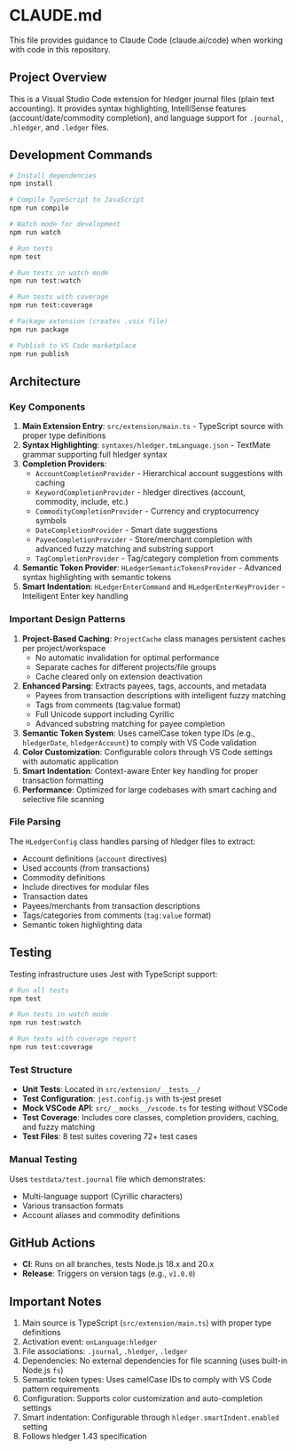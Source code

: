 # CLAUDE.md

This file provides guidance to Claude Code (claude.ai/code) when working with code in this repository.

## Project Overview

This is a Visual Studio Code extension for hledger journal files (plain text accounting). It provides syntax highlighting, IntelliSense features (account/date/commodity completion), and language support for `.journal`, `.hledger`, and `.ledger` files.

## Development Commands

```bash
# Install dependencies
npm install

# Compile TypeScript to JavaScript
npm run compile

# Watch mode for development
npm run watch

# Run tests
npm test

# Run tests in watch mode
npm run test:watch

# Run tests with coverage
npm run test:coverage

# Package extension (creates .vsix file)
npm run package

# Publish to VS Code marketplace
npm run publish
```

## Architecture

### Key Components

1. **Main Extension Entry**: `src/extension/main.ts` - TypeScript source with proper type definitions
2. **Syntax Highlighting**: `syntaxes/hledger.tmLanguage.json` - TextMate grammar supporting full hledger syntax
3. **Completion Providers**:
   - `AccountCompletionProvider` - Hierarchical account suggestions with caching
   - `KeywordCompletionProvider` - hledger directives (account, commodity, include, etc.)
   - `CommodityCompletionProvider` - Currency and cryptocurrency symbols
   - `DateCompletionProvider` - Smart date suggestions
   - `PayeeCompletionProvider` - Store/merchant completion with advanced fuzzy matching and substring support
   - `TagCompletionProvider` - Tag/category completion from comments
4. **Semantic Token Provider**: `HLedgerSemanticTokensProvider` - Advanced syntax highlighting with semantic tokens
5. **Smart Indentation**: `HLedgerEnterCommand` and `HLedgerEnterKeyProvider` - Intelligent Enter key handling

### Important Design Patterns

1. **Project-Based Caching**: `ProjectCache` class manages persistent caches per project/workspace
   - No automatic invalidation for optimal performance
   - Separate caches for different projects/file groups
   - Cache cleared only on extension deactivation
2. **Enhanced Parsing**: Extracts payees, tags, accounts, and metadata
   - Payees from transaction descriptions with intelligent fuzzy matching
   - Tags from comments (tag:value format)
   - Full Unicode support including Cyrillic
   - Advanced substring matching for payee completion
3. **Semantic Token System**: Uses camelCase token type IDs (e.g., `hledgerDate`, `hledgerAccount`) to comply with VS Code validation
4. **Color Customization**: Configurable colors through VS Code settings with automatic application
5. **Smart Indentation**: Context-aware Enter key handling for proper transaction formatting
6. **Performance**: Optimized for large codebases with smart caching and selective file scanning

### File Parsing

The `HLedgerConfig` class handles parsing of hledger files to extract:

- Account definitions (`account` directives)
- Used accounts (from transactions)
- Commodity definitions
- Include directives for modular files
- Transaction dates
- Payees/merchants from transaction descriptions
- Tags/categories from comments (`tag:value` format)
- Semantic token highlighting data

## Testing

Testing infrastructure uses Jest with TypeScript support:

```bash
# Run all tests
npm test

# Run tests in watch mode  
npm run test:watch

# Run tests with coverage report
npm run test:coverage
```

### Test Structure

- **Unit Tests**: Located in `src/extension/__tests__/`
- **Test Configuration**: `jest.config.js` with ts-jest preset
- **Mock VSCode API**: `src/__mocks__/vscode.ts` for testing without VSCode
- **Test Coverage**: Includes core classes, completion providers, caching, and fuzzy matching
- **Test Files**: 8 test suites covering 72+ test cases

### Manual Testing

Uses `testdata/test.journal` file which demonstrates:

- Multi-language support (Cyrillic characters)
- Various transaction formats  
- Account aliases and commodity definitions

## GitHub Actions

- **CI**: Runs on all branches, tests Node.js 18.x and 20.x
- **Release**: Triggers on version tags (e.g., `v1.0.0`)

## Important Notes

1. Main source is TypeScript (`src/extension/main.ts`) with proper type definitions
2. Activation event: `onLanguage:hledger`
3. File associations: `.journal`, `.hledger`, `.ledger`
4. Dependencies: No external dependencies for file scanning (uses built-in Node.js `fs`)
5. Semantic token types: Uses camelCase IDs to comply with VS Code pattern requirements
6. Configuration: Supports color customization and auto-completion settings
7. Smart indentation: Configurable through `hledger.smartIndent.enabled` setting
8. Follows hledger 1.43 specification
